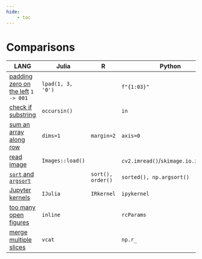 ```yaml
---
hide:
    - toc
---
```


# Comparisons

LANG | Julia | R | Python | Matlab
-- | -- | -- | -- | -- 
[padding zero on the left](../../julia/#padding-zero-on-the-left) `1 -> 001` | `lpad(1, 3, '0')` |  | `f"{1:03}"` | 
[check if substring](../../julia/#check-if-substring) | `occursin()` | | `in` |
[sum an array along row](../../julia/#dims1) | `dims=1` | `margin=2` | `axis=0` | 
[read image](../../python/opencv/#read-image) | `Images::load()` | | `cv2.imread()`/`skimage.io.imread()` |`imread()`
[`sort` and `argsort`](../../R/#sort-rank-order) | | `sort(), order()` | `sorted(), np.argsort()` | 
[Jupyter kernels](../../python/#different-kernels) | `IJulia` | `IRkernel` | `ipykernel` | 
[too many open figures](../../julia/#gr-too-many-open-files) | `inline` | | `rcParams` | 
[merge multiple slices](../../python/#merge-multiple-slices) | `vcat` | | `np.r_` |
